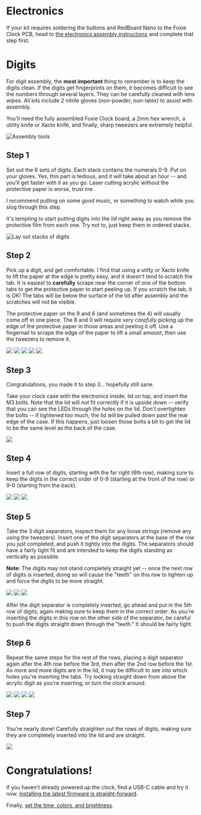 # Electronics

If your kit requires soldering the buttons and RedBoard Nano to the Foxie Clock PCB, head to 
[the electronics assembly instructions](ELECTRONICS.md) and complete that step first.

# Digits

For digit assembly, the **most important** thing to remember is to keep the digits clean. If the digits get
fingerprints on them, it becomes difficult to see the numbers through several layers. They can be carefully
cleaned with lens wipes. All kits include 2 nitrile gloves (non-powder, non-latex) to assist with assembly.

You'll need the fully assembled Foxie Clock board, a 2mm hex wrench, a utility knife or Xacto knife, and finally, sharp tweezers are extremely helpful. 

![Assembly tools](/images/assembly_tools.jpg)

## Step 1

Set out the 6 sets of digits. Each stack contains the numerals 0-9. 
Put on your gloves. Yes, this part is tedious, and it will take about an hour -- and you'll get faster with it as you go. Laser cutting acrylic without the protective paper is worse, trust me. 

I recommend putting on some good music, or something to watch while you slog through this step.

It's tempting to start putting digits into the lid right away as you remove the protective film from each one. Try not to, just keep them in ordered stacks.

![Lay out stacks of digits](/images/digits_step1.jpg)

## Step 2

Pick up a digit, and get comfortable. I find that using a utilty or Xacto knife to lift the paper at the edge is pretty easy, and it doesn't tend to scratch the tab.  It is easiest to **carefully** scrape near the corner of one of the bottom tabs to get the protective paper to start peeling up. If you scratch the tab, it is OK! The tabs will be below the surface of the lid after assembly and the scratches will not be visible.

The protective paper on the 9 and 6 (and sometimes the 4) will usually come off in one piece. The 8 and 0 will require *very carefully* picking up the edge of the protective paper in those areas and peeling it off.  Use a fingernail to scrape the edge of the paper to lift a small amount, then use the tweezers to remove it.

![](/images/digits_step2a.jpg)
![](/images/digits_step2b.jpg)
![](/images/digits_step2c.jpg)
![](/images/digits_step2d.jpg)
![](/images/digits_step2e.jpg)

## Step 3

Congratulations, you made it to step 3... hopefully still sane.

Take your clock case with the electronics inside, lid on top, and insert the M3 bolts. Note that the lid will not fit correctly if it is upside down -- verify that you can see the LEDs through the holes on the lid.
Don't overtighten the bolts -- if tightened too much, the lid will be pulled down past the rear edge of the case. If this happens, just loosen those bolts a bit to get the lid to be the same level as the back of the case.

![](/images/digits_step3.jpg)

## Step 4

Insert a full row of digits, starting with the far right (6th row), making sure to keep the digits in the correct order of 0-9 (starting at the front of the row) or 9-0 (starting from the back).

![](/images/digits_step4a.jpg)
![](/images/digits_step4b.jpg)
![](/images/digits_step4c.jpg)

## Step 5

Take the 3 digit separators, inspect them for any loose strings (remove any using the tweezers). Insert one of the digit separators at the base of the row you just completed, and push it tightly into the digits. The separators should have a fairly tight fit and are intended to keep the digits standing as vertically as possible.

**Note:** The digits may not stand completely straight yet -- once the next row of digits is inserted, doing so will cause the "teeth" on this row to tighten up and force the digits to be more straight. 

![](/images/digits_step5a.jpg)
![](/images/digits_step5b.jpg)
![](/images/digits_step5c.jpg)

After the digit separator is completely inserted, go ahead and put in the 5th row of digits, again making sure to keep them in the correct order. As you're inserting the digits in this row on the other side of the separator, be careful to push the digits straight down through the "teeth." It should be fairly tight.

## Step 6

Repeat the same steps for the rest of the rows, placing a digit separator again after the 4th row before the 3rd, then after the 2nd row before the 1st.
As more and more digits are in the lid, it may be difficult to see into which holes you're inserting the tabs. Try looking straight down from above the acrylic digit as you're inserting, or turn the clock around.

![](/images/digits_step6a.jpg)
![](/images/digits_step6b.jpg)
![](/images/digits_step6c.jpg)
![](/images/digits_step6d.jpg)

## Step 7

You're nearly done! Carefully straighten out the rows of digits, making sure they are completely inserted into the lid and are straight.

![](/images/digits_step7.jpg)

# Congratulations!

If you haven't already powered up the clock, find a USB-C cable and try it now. [Installing the latest firmware is straight-forward](INSTALLING.md). 

Finally, [set the time, colors, and brightness](USAGE.md).
